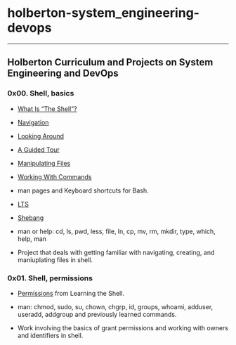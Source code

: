 ﻿# holberton-system_engineering-devops
---
## Holberton Curriculum and Projects on System Engineering and DevOps

### 0x00. Shell, basics
* [What Is “The Shell”?]()
* [Navigation]()
* [Looking Around]() 
* [A Guided Tour]()
* [Manipulating Files]()
* [Working With Commands]()
* man pages and Keyboard shortcuts for Bash. 
* [LTS]()
* [Shebang]()

* man or help: cd, ls, pwd, less, file, ln, cp, mv, rm, mkdir, type, which, help, man

* Project that deals with getting familiar with navigating, creating, and maniuplating files in shell.

### 0x01. Shell, permissions
* [Permissions]() from Learning the Shell.

* man: chmod, sudo, su, chown, chgrp, id, groups, whoami, adduser, useradd, addgroup and previously learned commands.

* Work involving the basics of grant permissions and working with owners and identifiers in shell.

